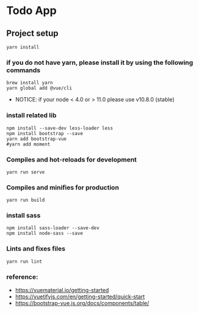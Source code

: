 # Todo App

## Project setup
```
yarn install
```
### if you do not have yarn, please install it by using the following commands
```
brew install yarn
yarn global add @vue/cli
```
- NOTICE: if your node < 4.0 or > 11.0 please use v10.8.0 (stable)

### install related lib
```
npm install --save-dev less-loader less
npm install bootstrap --save
yarn add bootstrap-vue
#yarn add moment 
```

### Compiles and hot-reloads for development
```
yarn run serve
```

### Compiles and minifies for production
```
yarn run build
```
### install sass
```
npm install sass-loader --save-dev
npm install node-sass --save
```

### Lints and fixes files
```
yarn run lint
```

### reference:
- https://vuematerial.io/getting-started
- https://vuetifyjs.com/en/getting-started/quick-start
- https://bootstrap-vue.js.org/docs/components/table/